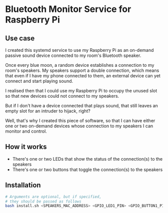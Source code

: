 # Bluetooth Monitor Service for Raspberry Pi

## Use case

I created this systemd service to use my Raspberry Pi as an on-demand passive sound device connected to my room's Bluetooth speaker.

Once every blue moon, a random device establishes a connection to my room's speakers. My speakers support a double connection,
which means that even if I have my phone connected to them, an external device can yet connect and start playing sound.

I realised then that I could use my Raspberry Pi to occupy the unused slot so that new devices could not connect to my speakers.

But if I don't have a device connected that plays sound, that still leaves an empty slot for an intruder to hijack, right?

Well, that's why I created this piece of software, so that I can have either one or two on-demand devices whose connection to my speakers I can monitor and control.

## How it works

- There's one or two LEDs that show the status of the connection(s) to the speakers
- There's one or two buttons that toggle the connection(s) to the speakers

## Installation

```bash
# Arguments are optional, but if specified, 
# they should be passed as follows
bash install.sh <SPEAKERS_MAC_ADDRESS> <GPIO_LED1_PIN> <GPIO_BUTTON1_PIN> <GPIO_LED2_PIN> <GPIO_BUTTON2_PIN>
```